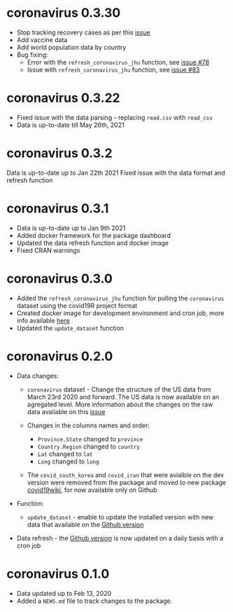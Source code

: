 # coronavirus 0.3.30

- Stop tracking recovery cases as per this [issue](https://github.com/CSSEGISandData/COVID-19/issues/4465)
- Add vaccine data
- Add world population data by country
- Bug fixing:
  - Error with the `refresh_coronavirus_jhu` function, see [issue #78](https://github.com/RamiKrispin/coronavirus/issues/78)
  - Issue with `refresh_coronavirus_jhu` function, see [issue #83](https://github.com/RamiKrispin/coronavirus/issues/83)


# coronavirus 0.3.22

-   Fixed issue with the data parsing - replacing `read.csv` with `read_csv`
-   Data is up-to-date till May 26th, 2021

# coronavirus 0.3.2

Data is up-to-date up to Jan 22th 2021 Fixed issue with the data format and refresh function

# coronavirus 0.3.1

-   Data is up-to-date up to Jan 9th 2021
-   Added docker framework for the package dashboard
-   Updated the data refresh function and docker image
-   Fixed CRAN warnings

# coronavirus 0.3.0

-   Added the `refresh_coronavirus_jhu` function for pulling the `coronavirus` dataset using the covid19R project format
-   Created docker image for development environment and cron job, more info available [here](https://github.com/RamiKrispin/coronavirus/tree/master/docker)
-   Updated the `update_dataset` function

# coronavirus 0.2.0

-   Data changes:

    -   `coronavirus` dataset - Change the structure of the US data from March 23rd 2020 and forward. The US data is now available on an agregated level. More information about the changes on the raw data available on this [issue](https://github.com/CSSEGISandData/COVID-19/issues/1250)

    -   Changes in the columns names and order:

        -   `Province.State` changed to `province`
        -   `Country.Region` changed to `country`
        -   `Lat` changed to `lat`
        -   `Long` changed to `long`

    -   The `covid_south_korea` and `covid_iran` that were avialble on the dev version were removed from the package and moved to new package [covid19wiki](https://github.com/RamiKrispin/covid19wiki), for now available only on Github

-   Function:

    -   `update_dataset` - enable to update the installed version with new data that available on the [Github version](https://github.com/RamiKrispin/coronavirus)

-   Data refresh - the [Github version](https://github.com/RamiKrispin/coronavirus) is now updated on a daily basis with a cron job

# coronavirus 0.1.0

-   Data updated up to Feb 13, 2020
-   Added a `NEWS.md` file to track changes to the package.
